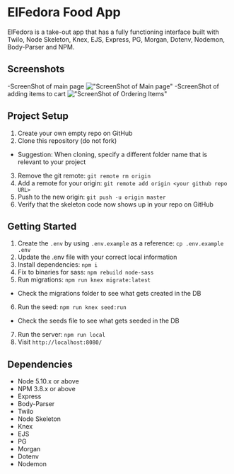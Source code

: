 # ElFedora Food App
ElFedora is a take-out app that has a fully functioning interface built with Twilo, Node Skeleton, Knex, EJS, Express, PG, Morgan, Dotenv, Nodemon, Body-Parser and NPM.


## Screenshots
-ScreenShot of main page
!["ScreenShot of Main page"](https://github.com/tranpaulyn/elFedora/blob/master/docs/Screenshot%20from%202019-03-04%2009-35-48.png)
-ScreenShot of adding items to cart
!["ScreenShot of Ordering Items"](https://github.com/tranpaulyn/elFedora/blob/master/docs/Screenshot%20from%202019-03-04%2009-36-27.png)


## Project Setup

1. Create your own empty repo on GitHub
2. Clone this repository (do not fork)
  - Suggestion: When cloning, specify a different folder name that is relevant to your project
3. Remove the git remote: `git remote rm origin`
4. Add a remote for your origin: `git remote add origin <your github repo URL>`
5. Push to the new origin: `git push -u origin master`
6. Verify that the skeleton code now shows up in your repo on GitHub

## Getting Started

1. Create the `.env` by using `.env.example` as a reference: `cp .env.example .env`
2. Update the .env file with your correct local information
3. Install dependencies: `npm i`
4. Fix to binaries for sass: `npm rebuild node-sass`
5. Run migrations: `npm run knex migrate:latest`
  - Check the migrations folder to see what gets created in the DB
6. Run the seed: `npm run knex seed:run`
  - Check the seeds file to see what gets seeded in the DB
7. Run the server: `npm run local`
8. Visit `http://localhost:8080/`

## Dependencies

- Node 5.10.x or above
- NPM 3.8.x or above
- Express
- Body-Parser
- Twilo
- Node Skeleton
- Knex
- EJS
- PG
- Morgan
- Dotenv
- Nodemon

